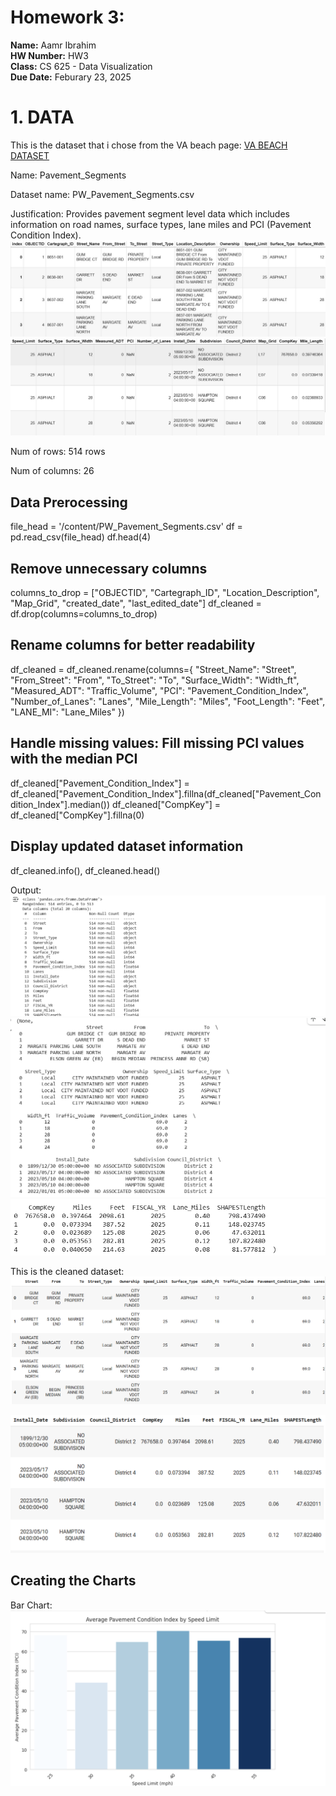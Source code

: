 # Homework 3: 
**Name:** Aamr Ibrahim  
**HW Number:** HW3  
**Class:** CS 625 - Data Visualization  
**Due Date:** Feburary 23, 2025


# 1. DATA 
This is the dataset that i chose from the VA beach page:
[VA BEACH DATASET](https://data.virginiabeach.gov/datasets/c13e8bc5c93441c186464a87bec0c907_0/explore)

Name: Pavement_Segments

Dataset name: PW_Pavement_Segments.csv

Justification: 
 Provides pavement segment level data which includes information on road names, surface types, lane miles and PCI  (Pavement Condition Index).
![alt text](img-1.jpg)
![alt text](img-2.jpg)

Num of rows: 514 rows 

Num of columns: 26

## Data Prerocessing

file_head = '/content/PW_Pavement_Segments.csv'
df = pd.read_csv(file_head)
df.head(4)
## Remove unnecessary columns
columns_to_drop = ["OBJECTID", "Cartegraph_ID", "Location_Description", "Map_Grid", "created_date", "last_edited_date"]
df_cleaned = df.drop(columns=columns_to_drop)

## Rename columns for better readability
df_cleaned = df_cleaned.rename(columns={
    "Street_Name": "Street",
    "From_Street": "From",
    "To_Street": "To",
    "Surface_Width": "Width_ft",
    "Measured_ADT": "Traffic_Volume",
    "PCI": "Pavement_Condition_Index",
    "Number_of_Lanes": "Lanes",
    "Mile_Length": "Miles",
    "Foot_Length": "Feet",
    "LANE_MI": "Lane_Miles"
})

## Handle missing values: Fill missing PCI values with the median PCI
df_cleaned["Pavement_Condition_Index"] = df_cleaned["Pavement_Condition_Index"].fillna(df_cleaned["Pavement_Condition_Index"].median())
df_cleaned["CompKey"] = df_cleaned["CompKey"].fillna(0)

## Display updated dataset information
df_cleaned.info(), df_cleaned.head()

Output:
![alt text](image-12.png)
![alt text](image-13.png)
![alt text](image-14.png)


This is the cleaned dataset:
![alt text](image-15.png)

![alt text](image-16.png)

## Creating the Charts

Bar Chart:
![alt text](image-18.png)





